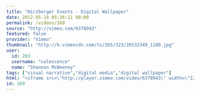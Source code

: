```yaml
---
title: "Hirzberger Events - Digital Wallpaper"
date: 2012-05-18 05:36:11 00:00
permalink: /videos/169
source: "http://vimeo.com/6378943"
featured: false
provider: "Vimeo"
thumbnail: "http://b.vimeocdn.com/ts/265/323/26532349_1280.jpg"
user:
  id: 203
  username: "calescence"
  name: "Shannon McWeeney"
tags: ["visual narrative","digital media","digital wallpaper"]
html: "<iframe src=\"http://player.vimeo.com/video/6378943\" width=\"1280\" height=\"720\" frameborder=\"0\" webkitallowfullscreen mozallowfullscreen allowfullscreen></iframe>"
id: 169
---
```


